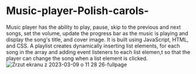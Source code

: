 # Music-player-Polish-carols-
Music player has the ability to play, pause, skip to the previous and next songs, set the volume, update the progress bar as the music is playing and display the song's title, and cover image. It is built using JavaScript, HTML, and CSS. A playlist creates dynamically inserting list elements, for each song in the array and adding event listeners to each list elemen,t so that the player can change the song when a list element is clicked. 
![Zrzut ekranu z 2023-03-09 o 11 28 26-fullpage](https://user-images.githubusercontent.com/92999137/223999490-251816ba-e064-4fb4-b7ae-0deea76fa407.png)
